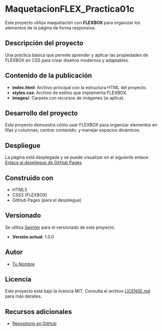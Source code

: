 # MaquetacionFLEX_Practica01c
Este proyecto utiliza maquetación con **FLEXBOX** para organizar los elementos de la página de forma responsiva.

## Descripción del proyecto
Una práctica básica que permite aprender y aplicar las propiedades de FLEXBOX en CSS para crear diseños modernos y adaptables.

## Contenido de la publicación
- **index.html**: Archivo principal con la estructura HTML del proyecto.
- **styles.css**: Archivo de estilos que implementa FLEXBOX.
- **images/**: Carpeta con recursos de imágenes (si aplica).

## Desarrollo del proyecto
Este proyecto demuestra cómo usar FLEXBOX para organizar elementos en filas y columnas, centrar contenido, y manejar espacios dinámicos.

## Despliegue
La página está desplegada y se puede visualizar en el siguiente enlace:  
[Enlace al despliegue de GitHub Pages](URL_DEL_DESPLIEGUE)

## Construido con
- HTML5
- CSS3 (FLEXBOX)
- GitHub Pages (para el despliegue)

## Versionado
Se utiliza [SemVer](https://semver.org/) para el versionado de este proyecto.  
- **Versión actual**: 1.0.0

## Autor
- [Tu Nombre](https://github.com/TU_USUARIO)

## Licencia
Este proyecto está bajo la licencia MIT. Consulta el archivo [LICENSE.md](LICENSE.md) para más detalles.

## Recursos adicionales
- [Repositorio en GitHub](URL_DEL_REPOSITORIO)
